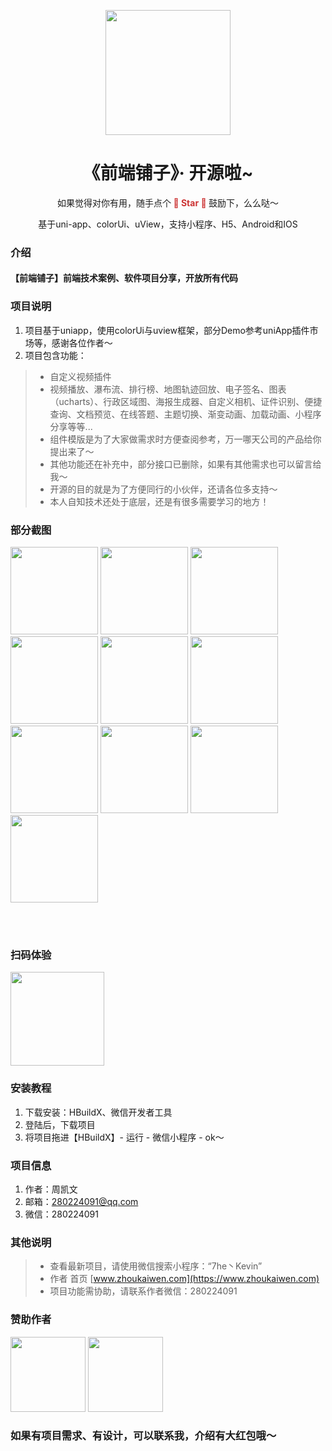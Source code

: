 <p align="center">
    <img width="200" src="https://cdn.zhoukaiwen.com/logo.png">
</p>

<h1 align="center">《前端铺子》· 开源啦~ </h1>

<div align="center">

<p>如果觉得对你有用，随手点个<text style="color:#c33;font-weight:bold;"> 🌟 Star 🌟 </text>鼓励下，么么哒～</p>

<p>基于uni-app、colorUi、uView，支持小程序、H5、Android和IOS</p>

</div>

### 介绍

#### 【前端铺子】前端技术案例、软件项目分享，开放所有代码

### 项目说明

1.  项目基于uniapp，使用colorUi与uview框架，部分Demo参考uniApp插件市场等，感谢各位作者～
2.  项目包含功能：
> *  自定义视频插件
> * 视频播放、瀑布流、排行榜、地图轨迹回放、电子签名、图表（ucharts）、行政区域图、海报生成器、自定义相机、证件识别、便捷查询、文档预览、在线答题、主题切换、渐变动画、加载动画、小程序分享等等...
> *  组件模版是为了大家做需求时方便查阅参考，万一哪天公司的产品给你提出来了～
> *  其他功能还在补充中，部分接口已删除，如果有其他需求也可以留言给我～
> *  开源的目的就是为了方便同行的小伙伴，还请各位多支持～ 
> *  本人自知技术还处于底层，还是有很多需要学习的地方！


### 部分截图
<img src="https://cdn.zhoukaiwen.com/zjx_1.png" width="140" />
<img src="https://cdn.zhoukaiwen.com/zjx_10.png" width="140" />
<img src="https://cdn.zhoukaiwen.com/zjx_2.png" width="140" />
<img src="https://cdn.zhoukaiwen.com/zjx_6.png" width="140" />
<img src="https://cdn.zhoukaiwen.com/zjx_7.png" width="140" />
<img src="https://cdn.zhoukaiwen.com/zjx_3.png" width="140" />
<img src="https://cdn.zhoukaiwen.com/zjx_8.png" width="140" />
<img src="https://cdn.zhoukaiwen.com/zjx_9.png" width="140" />
<img src="https://cdn.zhoukaiwen.com/zjx_4.png" width="140" />
<img src="https://cdn.zhoukaiwen.com/zjx_5.png" width="140" />

</br></br>
### 扫码体验
<img src="https://cdn.zhoukaiwen.com/xcx_ewm.jpg" width="150" />



### 安装教程

1.  下载安装：HBuildX、微信开发者工具
2.  登陆后，下载项目
3.  将项目拖进【HBuildX】- 运行 - 微信小程序 - ok～



### 项目信息

1.  作者：周凯文
2.  邮箱：280224091@qq.com
3.  微信：280224091



### 其他说明
> *  查看最新项目，请使用微信搜索小程序：“7he丶Kevin”
> *  作者 首页 [www.zhoukaiwen.com](https://www.zhoukaiwen.com)
> *  项目功能需协助，请联系作者微信：280224091



### 赞助作者
<img src="https://cdn.zhoukaiwen.com/fk_zfb.jpeg" width="120"/>
<img src="https://cdn.zhoukaiwen.com/fk_wx.jpeg" width="120" />


### 如果有项目需求、有设计，可以联系我，介绍有大红包哦～